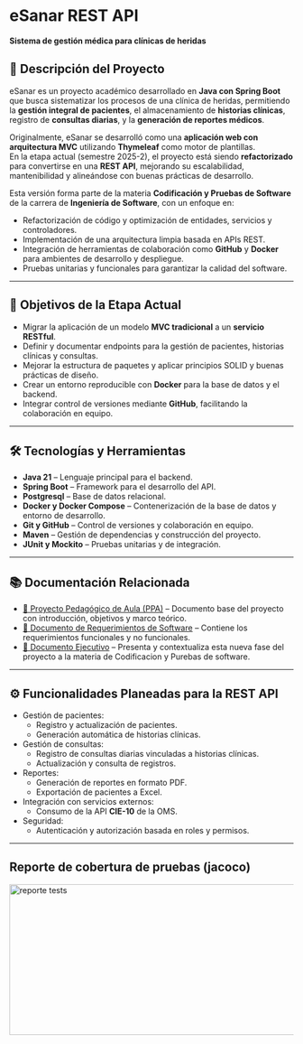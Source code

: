 # eSanar REST API
**Sistema de gestión médica para clínicas de heridas**

## 📖 Descripción del Proyecto
eSanar es un proyecto académico desarrollado en **Java con Spring Boot** que busca sistematizar los procesos de una clínica de heridas, permitiendo la **gestión integral de pacientes**, el almacenamiento de **historias clínicas**, registro de **consultas diarias**, y la **generación de reportes médicos**.

Originalmente, eSanar se desarrolló como una **aplicación web con arquitectura MVC** utilizando **Thymeleaf** como motor de plantillas.  
En la etapa actual (semestre 2025-2), el proyecto está siendo **refactorizado** para convertirse en una **REST API**, mejorando su escalabilidad, mantenibilidad y alineándose con buenas prácticas de desarrollo.

Esta versión forma parte de la materia **Codificación y Pruebas de Software** de la carrera de **Ingeniería de Software**, con un enfoque en:
- Refactorización de código y optimización de entidades, servicios y controladores.
- Implementación de una arquitectura limpia basada en APIs REST.
- Integración de herramientas de colaboración como **GitHub** y **Docker** para ambientes de desarrollo y despliegue.
- Pruebas unitarias y funcionales para garantizar la calidad del software.

---

## 🎯 Objetivos de la Etapa Actual
- Migrar la aplicación de un modelo **MVC tradicional** a un **servicio RESTful**.
- Definir y documentar endpoints para la gestión de pacientes, historias clínicas y consultas.
- Mejorar la estructura de paquetes y aplicar principios SOLID y buenas prácticas de diseño.
- Crear un entorno reproducible con **Docker** para la base de datos y el backend.
- Integrar control de versiones mediante **GitHub**, facilitando la colaboración en equipo.

---

## 🛠️ Tecnologías y Herramientas
- **Java 21** – Lenguaje principal para el backend.
- **Spring Boot** – Framework para el desarrollo del API.
- **Postgresql** – Base de datos relacional.
- **Docker y Docker Compose** – Contenerización de la base de datos y entorno de desarrollo.
- **Git y GitHub** – Control de versiones y colaboración en equipo.
- **Maven** – Gestión de dependencias y construcción del proyecto.
- **JUnit y Mockito** – Pruebas unitarias y de integración.

---

## 📚 Documentación Relacionada
- [📄 Proyecto Pedagógico de Aula (PPA)](https://1drv.ms/w/c/5be010ee67a3ad31/EekLPyiJbGhOsDlz2dB8dosB2LUFnpJCnMpfGo0bDKq2Cg?e=21oOci) – Documento base del proyecto con introducción, objetivos y marco teórico.
- [📑 Documento de Requerimientos de Software](https://1drv.ms/w/c/5be010ee67a3ad31/EaBrYaO4Ys1OgGJVHuI-mMYBz9EpVzdAwGs9Sevy_liDyQ?e=z28KRP) – Contiene los requerimientos funcionales y no funcionales.
- [📑 Documento Ejecutivo](https://drive.google.com/file/d/1zJwgxlXrEZ5DHEV-tyYnmA0Qu-1cM55R/view?usp=sharing) – Presenta y contextualiza esta nueva fase del proyecto a la materia de Codificacion y Purebas de software.

---

## ⚙️ Funcionalidades Planeadas para la REST API
- Gestión de pacientes:
    - Registro y actualización de pacientes.
    - Generación automática de historias clínicas.
- Gestión de consultas:
    - Registro de consultas diarias vinculadas a historias clínicas.
    - Actualización y consulta de registros.
- Reportes:
    - Generación de reportes en formato PDF.
    - Exportación de pacientes a Excel.
- Integración con servicios externos:
    - Consumo de la API **CIE-10** de la OMS.
- Seguridad:
    - Autenticación y autorización basada en roles y permisos.

---

## Reporte de cobertura de pruebas (jacoco)

<img width="1162" height="267" alt="reporte tests" src="https://github.com/user-attachments/assets/f129626d-d607-4d7f-9481-fb87f44e11aa" />
